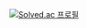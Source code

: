 [![Solved.ac
프로필](http://mazassumnida.wtf/api/v2/generate_badge?boj=cksgud0403)](https://solved.ac/cksgud0403)